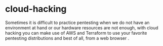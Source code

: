 # cloud-hacking
Sometimes it is difficult to practice pentesting when we do not have an environment at hand or our hardware resources are not enough, with cloud hacking you can make use of AWS and Terraform to use your favorite pentesting distributions and best of all, from a web browser .
